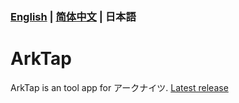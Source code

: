 ### [English](README.md) | [简体中文](README_CN.md) | 日本語
# ArkTap
ArkTap is an tool app for アークナイツ.
[Latest release](https://github.com/IcebemAst/ArknightsTap/releases/latest)